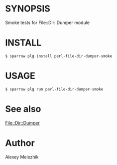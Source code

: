 # SYNOPSIS

Smoke tests for File::Dir::Dumper module

# INSTALL

    $ sparrow plg install perl-file-dir-dumper-smoke

# USAGE

    $ sparrow plg run perl-file-dir-dumper-smoke

# See also

[File::Dir::Dumper](https://metacpan.org/pod/File::Dir::Dumper)

# Author

Alexey Melezhik


